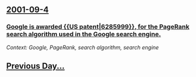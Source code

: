 ## [2001-09-4](/news/2001/09/4/index.md)

### [ Google is awarded {{US patent|6285999}}, for the PageRank search algorithm used in the Google search engine.](/news/2001/09/4/google-is-awarded-us-patent-6285999-for-the-pagerank-search-algorithm-used-in-the-google-search-engine.md)
_Context: Google, PageRank, search algorithm, search engine_

## [Previous Day...](/news/2001/09/3/index.md)

